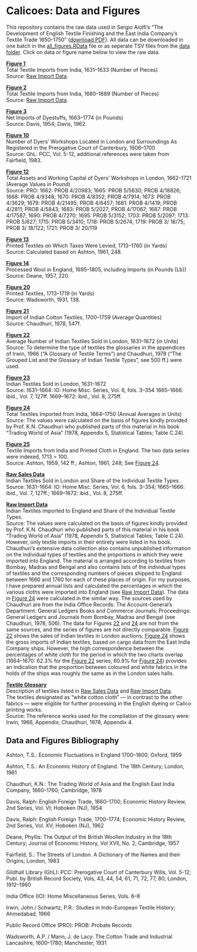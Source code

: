 # Calicoes: Data and Figures

This repository contains the raw data used in Sergio Aiolfi’s “The Development of English Textile Finishing and the East India Company’s Textile Trade 1650–1750” ([download PDF](example.net)). All data can be downloaded in one batch in the [all_figures.RData](https://github.com/fabianaiolfi/calicos/blob/main/data/all_figures.RData) file or as seperate TSV files from the [data folder](https://github.com/fabianaiolfi/calicos/tree/main/data). Click on data or figure name below to view the raw data. 

**[Figure 1](https://github.com/fabianaiolfi/calicos/blob/main/data/figure_1.tsv)**  
Total Textile Imports from India, 1631–1633 (Number of Pieces)  
Source: [Raw Import Data](https://github.com/fabianaiolfi/calicos/blob/main/data/raw_import_data.tsv).  

**[Figure 2](https://github.com/fabianaiolfi/calicos/blob/main/data/figure_2.tsv)**  
Total Textile Imports from India, 1680–1689 (Number of Pieces)  
Source: [Raw Import Data](https://github.com/fabianaiolfi/calicos/blob/main/data/raw_import_data.tsv).  

**[Figure 3](https://github.com/fabianaiolfi/calicos/blob/main/data/figure_3.tsv)**  
Net Imports of Dyestuffs, 1663–1774 (in Pounds)  
Source: Davis, 1954; Davis, 1962.  

**[Figure 10](https://github.com/fabianaiolfi/calicos/blob/main/data/figure_10.tsv)**  
Number of Dyers’ Workshops Located in London and Surroundings As Registered in the Prerogative Court of Canterbury, 1606–1700  
Source: GhL: PCC, Vol. 5-12, additional references were taken from Fairfield, 1983.  

**[Figure 12](https://github.com/fabianaiolfi/calicos/blob/main/data/figure_12.tsv)**  
Total Assets and Working Capital of Dyers’ Workshops in London, 1662–1721 (Average Values in Pound)  
Source: PRO: 1662: PROB 4/20983; 1665: PROB 5/5630; PROB 4/18826; 1668: PROB 4/9348; 1670: PROB 4/8352; PROB 4/7914; 1673: PROB 4/3629; 1679: PROB 4/21495; PROB 4/6457; 1681: PROB 4/1419; PROB 4/2811; PROB 4/5843; 1683: PROB 5/2027; PROB 4/17067; 1687: PROB 4/17587; 1690: PROB 4/7270; 1695: PROB 5/3152; 1703: PROB 5/2097; 1713: PROB 5/627; 1715: PROB 5/3410; 1718: PROB 5/2674; 1719: PROB 3/ 18/75; PROB 3/ 18/122; 1721: PROB 3/ 20/119  

**[Figure 13](https://github.com/fabianaiolfi/calicos/blob/main/data/figure_13.tsv)**  
Printed Textiles on Which Taxes Were Levied, 1713–1760 (in Yards)  
Source: Calculated based on Ashton, 1961, 248.  

**[Figure 14](https://github.com/fabianaiolfi/calicos/blob/main/data/figure_14.tsv)**  
Processed Wool in England, 1695–1805, including Imports (in Pounds (Lb))  
Source: Deane, 1957, 220.  

**[Figure 20](https://github.com/fabianaiolfi/calicos/blob/main/data/figure_20.tsv)**  
Printed Textiles, 1713–1719 (in Yards)  
Source: Wadsworth, 1931, 138.  

**[Figure 21](https://github.com/fabianaiolfi/calicos/blob/main/data/figure_21.tsv)**  
Import of Indian Cotton Textiles, 1700–1759 (Average Quantities)  
Source: Chaudhuri, 1978, 547f.  

**[Figure 22](https://github.com/fabianaiolfi/calicos/blob/main/data/figure_22.tsv)**  
Average Number of Indian Textiles Sold in London, 1631–1672 (in Units)  
Source: To determine the type of textiles the glossaries in the appendices of Irwin, 1966 (“A Glossary of Textile Terms”) and Chaudhuri, 1978 (“The Grouped List and the Glossary of Indian Textile Types”, see 500 ff.) were used.  

**[Figure 23](https://github.com/fabianaiolfi/calicos/blob/main/data/figure_23.tsv)**  
Indian Textiles Sold in London, 1631–1672  
Source: 1631–1664: IO: Home Misc. Series, Vol. 6, fols. 3–354 1665–1666: ibid., Vol. 7, 127ff. 1669–1672: ibid., Vol. 8, 275ff.  

**[Figure 24](https://github.com/fabianaiolfi/calicos/blob/main/data/figure_24.tsv)**  
Total Textiles Imported from India, 1664–1750 (Annual Averages in Units)  
Source: The values were calculated on the basis of figures kindly provided by Prof. K.N. Chaudhuri who published parts of this material in his book “Trading World of Asia” (1978, Appendix 5, Statistical Tables; Table C.24).  

**[Figure 25](https://github.com/fabianaiolfi/calicos/blob/main/data/figure_25.tsv)**  
Textile Imports from India and Printed Cloth in England. The two data series were indexed, 1713 = 100.  
Source: Ashton, 1959, 142 ff.; Ashton, 1961, 248; See [Figure 24](https://github.com/fabianaiolfi/calicos/blob/main/data/figure_24.tsv).   

**[Raw Sales Data](https://github.com/fabianaiolfi/calicos/blob/main/data/raw_sales_data.tsv)**  
Indian Textiles Sold in London and Share of the Individual Textile Types.  
Source: 1631–1664: IO: Home Misc. Series, Vol. 6, fols. 3–354; 1665–1666: ibid., Vol. 7, 127ff.; 1669–1672: ibid., Vol. 8, 275ff.

**[Raw Import Data](https://github.com/fabianaiolfi/calicos/blob/main/data/raw_import_data.tsv)**  
Indian Textiles imported to England and Share of the Individual Textile Types.  
Source: The values were calculated on the basis of figures kindly provided by Prof. K.N. Chaudhuri who published parts of this material in his book “Trading World of Asia” (1978, Appendix 5, Statistical Tables; Table C.24). However, only textile imports in their entirety were listed in his book. Chaudhuri’s extensive data collection also contains unpublished information on the individual types of textiles and the proportions in which they were imported into England. The material is arranged according to textiles from Bombay, Madras and Bengal and also contains lists of the individual types of textiles and the corresponding numbers of pieces shipped to England between 1660 and 1760 for each of these places of origin. For my purposes, I have prepared annual lists and calculated the percentages in which the various cloths were imported into England (see [Raw Import Data](https://github.com/fabianaiolfi/calicos/blob/main/data/raw_import_data.tsv)). The data in [Figure 24](https://github.com/fabianaiolfi/calicos/blob/main/data/figure_24.tsv) were calculated in the similar way. The sources used by Chaudhuri are from the India Office Records: The Account-General’s Department: General Ledgers Books and Commerce Journals; Proceedings: General Ledgers and Journals from Bombay, Madras and Bengal (see Chaudhuri, 1978, 506). The data for Figures [22](https://github.com/fabianaiolfi/calicos/blob/main/data/figure_22.tsv) and [24](https://github.com/fabianaiolfi/calicos/blob/main/data/figure_24.tsv) are not from the same sources, and the series of figures are not directly comparable. [Figure 22](https://github.com/fabianaiolfi/calicos/blob/main/data/figure_22.tsv) shows the sales of Indian textiles in London auctions; [Figure 24](https://github.com/fabianaiolfi/calicos/blob/main/data/figure_24.tsv) shows the gross imports of Indian textiles, based on cargo data from the East India Company ships. However, the high correspondence between the percentages of white cloth for the period in which the two charts overlap (1664–1670: 62.3% for the [Figure 22](https://github.com/fabianaiolfi/calicos/blob/main/data/figure_22.tsv) series, 60.9% for [Figure 24](https://github.com/fabianaiolfi/calicos/blob/main/data/figure_24.tsv)) provides an indication that the proportion between coloured and white fabrics in the holds of the ships was roughly the same as in the London sales halls.

**[Textile Glossary](https://github.com/fabianaiolfi/calicos/blob/main/data/textile_glossary.tsv)**  
Description of textiles listed in [Raw Sales Data](https://github.com/fabianaiolfi/calicos/blob/main/data/raw_sales_data.tsv) and [Raw Import Data](https://github.com/fabianaiolfi/calicos/blob/main/data/raw_import_data.tsv).  
The textiles designated as “white cotton cloth” — in contrast to the other fabrics — were eligible for further processing in the English dyeing or Calico printing works.  
Source: The reference works used for the compilation of the glossary were: Irwin, 1966, Appendix; Chaudhuri, 1978, Appendix 4.

## Data and Figures Bibliography
Ashton, T.S.: Economic Fluctuations in England 1700–1800; Oxford, 1959  

Ashton, T.S.: An Economic History of England. The 18th Century; London, 1961  

Chaudhuri, K.N.: The Trading World of Asia and the English East India Company, 1660–1760; Cambridge, 1978  

Davis, Ralph: English Foreign Trade, 1660–1700; Economic History Review, 2nd Series, Vol. VI; Hoboken (NJ), 1954  

Davis, Ralph: English Foreign Trade, 1700–1774; Economic History Review, 2nd Series, Vol. XV; Hoboken (NJ), 1962  

Deane, Phyllis: The Output of the British Woollen Industry in the 18th Century; Journal of Economic History, Vol XVII, No. 2; Cambridge, 1957  

Fairfield, S.: The Streets of London. A Dictionary of the Names and their Origins; London, 1983  

Gildhall Library (GhL): PCC: Prerogative Court of Canterbury Wills, Vol. 5-12; Publ. by British Record Society, Vols, 43, 44, 54, 61, 71, 72, 77, 80; London, 1912–1960  

India Office (IO): Home Miscellaneous Series, Vols. 6–8  

Irwin, John / Schwartz, P.R.: Studies in Indo-European Textile History; Ahmedabad, 1966  

Public Record Office (PRO): PROB: Probate Records  

Wadsworth, A.P. / Mann, J. de Lacy: The Cotton Trade and Industrial Lancashire, 1600–1780; Manchester, 1931  
